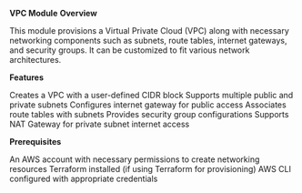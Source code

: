 **VPC Module**
**Overview**

This module provisions a Virtual Private Cloud (VPC) along with necessary networking components such as subnets, route tables, internet gateways, and security groups. It can be customized to fit various network architectures.

**Features**

Creates a VPC with a user-defined CIDR block
Supports multiple public and private subnets
Configures internet gateway for public access
Associates route tables with subnets
Provides security group configurations
Supports NAT Gateway for private subnet internet access

**Prerequisites**

An AWS account with necessary permissions to create networking resources
Terraform installed (if using Terraform for provisioning)
AWS CLI configured with appropriate credentials


